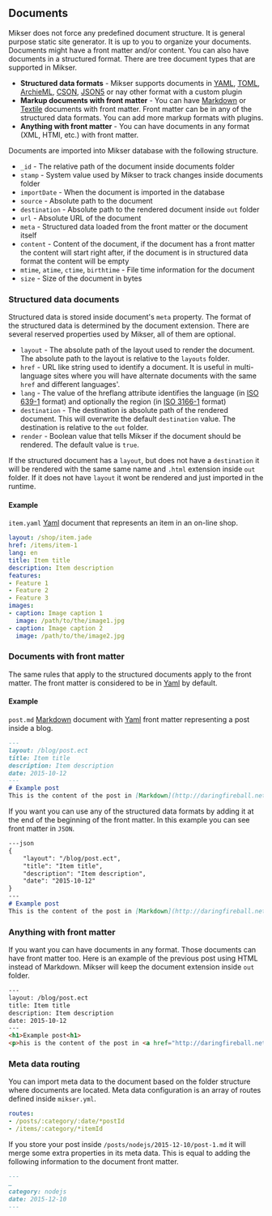## Documents
Mikser does not force any predefined document structure. It is general purpose static site generator. It is up to you to  organize your documents. Documents might have a front matter and/or content. You can also have documents in a structured format. There are tree document types that are supported in Mikser.

* **Structured data formats** - Mikser supports documents in [YAML](http://www.yaml.org/), [TOML](https://github.com/toml-lang/toml), [ArchieML](http://archieml.org/), [CSON](https://github.com/bevry/cson), [JSON5](http://json5.org/) or nay other format with a custom plugin
* **Markup documents with front matter** - You can have [Markdown](http://daringfireball.net/projects/markdown/) or [Textile](http://redcloth.org/textile/) documents with front matter. Front matter can be in any of the structured data formats. You can add more markup formats with plugins.
* **Anything with front matter** - You can have documents in any format (XML, HTMl, etc.) with front matter.

Documents are imported into Mikser database with the following structure.

* `_id` - The relative path of the document inside documents folder
* `stamp` - System value used by Mikser to track changes inside documents folder
* `importDate`  - When the document is imported in the database
* `source` - Absolute path to the document
* `destination` - Absolute path to the rendered document inside `out` folder
* `url` - Absolute URL of the document
* `meta` - Structured data loaded from the front matter or the document itself
* `content` - Content of the document, if the document has a front matter the content will start right after, if the document is in structured data format the content will be empty
* `mtime`, `atime`, `ctime`, `birthtime` - File time information for the document
* `size` - Size of the document in bytes

### Structured data documents
Structured data is stored inside document's `meta` property. The format of the structured data is determined by the document extension. There are several reserved properties used by Mikser, all of them are optional.

* `layout` - The absolute path of the layout used to render the document. The absolute path to the layout is relative to the `layouts` folder.
* `href` - URL like string used to identify a document. It is useful in multi-language sites where you will have alternate documents with the same `href` and different languages'.
* `lang` - The value of the hreflang attribute identifies the language (in [ISO 639-1](http://en.wikipedia.org/wiki/List_of_ISO_639-1_codes) format) and optionally the region (in [ISO 3166-1](http://en.wikipedia.org/wiki/ISO_3166-1_alpha-2) format)
* `destination` - The destination is absolute path of the rendered document. This will overwrite the default `destination` value. The destination is relative to the `out` folder.
* `render` - Boolean value that tells Mikser if the document should be rendered. The default value is `true`.

If the structured document has a `layout`, but does not have a `destination` it will be rendered with the same same name and `.html` extension inside `out` folder. If it does not have `layout` it wont be rendered and just imported in the runtime.

#### Example
`item.yaml` [Yaml](http://www.yaml.org/) document that represents an item in an on-line shop.

```yaml
layout: /shop/item.jade
href: /items/item-1
lang: en
title: Item title
description: Item description
features:
- Feature 1
- Feature 2
- Feature 3
images:
- caption: Image caption 1
  image: /path/to/the/image1.jpg
- caption: Image caption 2
  image: /path/to/the/image2.jpg
```

### Documents with front matter
The same rules that apply to the structured documents apply to the front matter. The front matter is considered to be in [Yaml](http://www.yaml.org/) by default. 

#### Example
`post.md` [Markdown](http://daringfireball.net/projects/markdown/) document with [Yaml](http://www.yaml.org/) front matter representing a post inside a blog.

```md
---
layout: /blog/post.ect
title: Item title
description: Item description
date: 2015-10-12
---
# Example post
This is the content of the post in [Markdown](http://daringfireball.net/projects/markdown/).
```

If you want you can use any of the structured data formats by adding it at the end of the beginning of the front matter. In this example you can see front matter in `JSON`.

```md
---json
{
	"layout": "/blog/post.ect",
	"title": "Item title",
	"description": "Item description",
	"date": "2015-10-12"
}
---
# Example post
This is the content of the post in [Markdown](http://daringfireball.net/projects/markdown/).
```

### Anything with front matter
If you want you can have documents in any format. Those documents can have front matter too. Here is an example of the previous post using HTML instead of Markdown. Mikser will keep the document extension inside `out` folder.

```html
---
layout: /blog/post.ect
title: Item title
description: Item description
date: 2015-10-12
---
<h1>Example post<h1>
<p>his is the content of the post in <a href="http://daringfireball.net/projects/markdown/">Markdown<a/>.
```

### Meta data routing
You can import meta data to the document based on the folder structure where documents are located. Meta data configuration is an array of routes defined inside `mikser.yml`.

```yaml
routes:
- /posts/:category/:date/*postId
- /items/:category/*itemId
```

If you store your post inside `/posts/nodejs/2015-12-10/post-1.md` it will merge some extra properties in its meta data. This is equal to adding the following information to the document front matter.

```md
---
…
category: nodejs
date: 2015-12-10
---
```